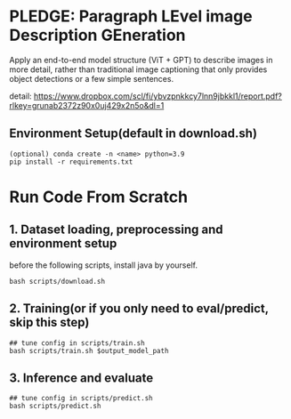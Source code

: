 # PLEDGE: Paragraph LEvel image Description GEneration


Apply an end-to-end model structure (ViT + GPT) to describe images in more detail, rather than traditional image captioning that only provides object detections or a few simple sentences.

detail: https://www.dropbox.com/scl/fi/ybvzpnkkcy7lnn9jbkkl1/report.pdf?rlkey=grunab2372z90x0uj429x2n5o&dl=1

## Environment Setup(default in download.sh)
```shell
(optional) conda create -n <name> python=3.9
pip install -r requirements.txt
```

# Run Code From Scratch
## 1. Dataset loading, preprocessing and environment setup
before the following scripts, install java by yourself.
```shell
bash scripts/download.sh
```
## 2. Training(or if you only need to eval/predict, skip this step)
```shell
## tune config in scripts/train.sh
bash scripts/train.sh $output_model_path
```
## 3. Inference and evaluate
```shell
## tune config in scripts/predict.sh
bash scripts/predict.sh
```

